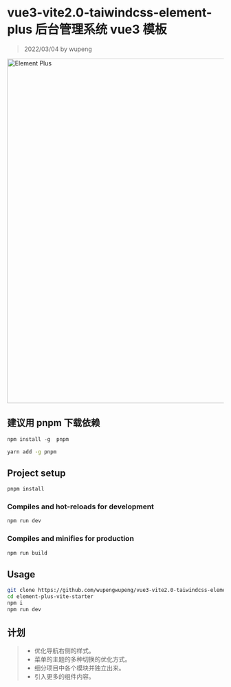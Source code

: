 # vue3-vite2.0-taiwindcss-element-plus 后台管理系统 vue3 模板

> 2022/03/04 by wupeng

<img width="800" alt="Element Plus" src="https://user-images.githubusercontent.com/10731096/97282764-0726eb80-187a-11eb-9658-6dc98ccb8f8d.png">

## 建议用 pnpm 下载依赖

```javascript
npm install -g  pnpm
```

```bash
yarn add -g pnpm
```

## Project setup

```bash
pnpm install
```

### Compiles and hot-reloads for development

```bash
npm run dev
```

### Compiles and minifies for production

```bash
npm run build
```

## Usage

```bash
git clone https://github.com/wupengwupeng/vue3-vite2.0-taiwindcss-element-plus.git
cd element-plus-vite-starter
npm i
npm run dev
```

## 计划

> - 优化导航右侧的样式。
> - 菜单的主题的多种切换的优化方式。
> - 细分项目中各个模块并独立出来。
> - 引入更多的组件内容。
